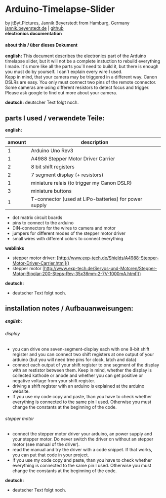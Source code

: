 # Arduino-Timelapse-Slider
by jtByt.Pictures, Jannik Beyerstedt from Hamburg, Germany  
[jannik.beyerstedt.de](http://jannik.beyerstedt.de) | [github](https://github.com/jtByt-Pictures)  
**electronics documentation**  



#### about this / über dieses Dokument  
**english:** 
This document describes the electronics part of the Arduino timelapse slider, but it will not be a complete instuction to rebuild everything I made. It´s more like all the parts you´ll need to build it, but there is enough you must do by yourself. I can´t explain every wire I used.  
Kepp in mind, that your camera may be triggered in a different way. Canon DSLRs are easy. You only must connect two pins of the remote connector. Some cameras are using different resistors to detect focus and trigger. Please ask google to find out more about your camera.

**deutsch:** 
deutscher Text folgt noch.


## parts I used / verwendete Teile:
**english:**  

amount | description  
--	| ---  
1	| Arduino Uno Rev3
1	| A4988 Stepper Motor Driver Carrier
2	| 8 bit shift registers
2	| 7 segment display (+ resistors)
1	| miniature relais (to trigger my Canon DSLR)
3	| miniature buttons
1	| T-connector (used at LiPo-batteries) for power supply

*	dot matrix circuit boards
*	pins to connect to the arduino
*	DIN-connectors for the wires to camera and motor
*	jumpers for different modes of the stepper motor driver
*	small wires with different colors to connect everything

**weblinks**

*	stepper motor driver: [http://www.exp-tech.de/Shields/A4988-Stepper-Motor-Driver-Carrier.html]()
*	stepper motor [http://www.exp-tech.de/Servos-und-Motoren/Stepper-Motor-Bipolar-200-Steps-Rev-35x36mm-2-7V-1000mA.html]()


**deutsch:** 

* deutscher Text folgt noch.



## installation notes / Aufbauanweisungen:
##### english:
###### display

*	you can drive one seven-segment-display each with one 8-bit shift register and you can connect two shift registers at one output of your arduino (but you will need tree pins for clock, latch and data)
*	connect each output of your shift register to one segment of the display with an restistor between them. Keep in mind, whether the display is collected kathode or anode and whether you can get positive or negative voltage from your shift register.
*	driving a shift register with an arduino is explained at the arduino website.
*	If you use my code copy and paste, than you have to check whether everything is connected to the same pin I used. Otherwise you must change the constants at the beginning of the code.

###### stepper motor

*	connect the stepper motor driver your arduino, an power supply and your stepper motor. Do never switch the driver on without an stepper motor (see manual of the driver).
*	read the manual and try the driver with a code snippet. If that works, you can put that code in your project.
*	If you use my code copy and paste, than you have to check whether everything is connected to the same pin I used. Otherwise you must change the constants at the beginning of the code.


**deutsch:** 

* deutscher Text folgt noch.